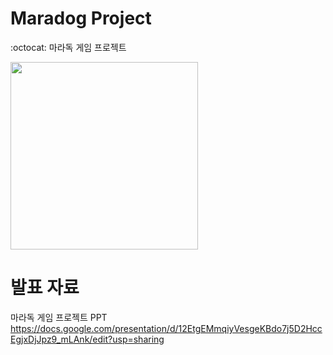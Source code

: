 # Maradog Project
:octocat: 마라독 게임 프로젝트
<div>
  <img width = "300dp" hegith = "200dp" src = "https://user-images.githubusercontent.com/55117706/100318104-d664de00-3000-11eb-9a9d-8b80271b2109.png">
</div>

# 발표 자료
마라독 게임 프로젝트 PPT
https://docs.google.com/presentation/d/12EtgEMmqiyVesgeKBdo7j5D2HccEgjxDjJpz9_mLAnk/edit?usp=sharing

